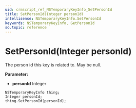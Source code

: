 ```yaml
---
uid: crmscript_ref_NSTemporaryKeyInfo_SetPersonId
title: SetPersonId(Integer personId)
intellisense: NSTemporaryKeyInfo.SetPersonId
keywords: NSTemporaryKeyInfo, GetPersonId
so.topic: reference
---
```


# SetPersonId(Integer personId)

The person id this key is related to. May be null.

**Parameter:** 
* **personId** Integer

```crmscript
NSTemporaryKeyInfo thing;
Integer personId;
thing.SetPersonId(personId);
```

